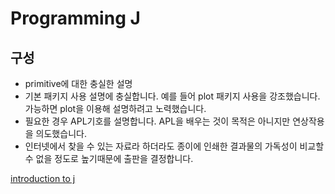 # Programming J #
## 구성 ##

- primitive에 대한 충실한 설명
- 기본 패키지 사용 설명에 충실합니다. 예를 들어 plot 패키지 사용을 강조했습니다. 가능하면 plot을 이용해 설명하려고 노력했습니다.
- 필요한 경우 APL기호를 설명합니다. APL을 배우는 것이 목적은 아니지만 연상작용을 의도했습니다.
- 인터넷에서 찾을 수 있는 자료라 하더라도 종이에 인쇄한 결과물의 가독성이 비교할 수 없을 정도로 높기때문에 출판을 결정합니다.

[introduction to j](introduction_to_j.md)